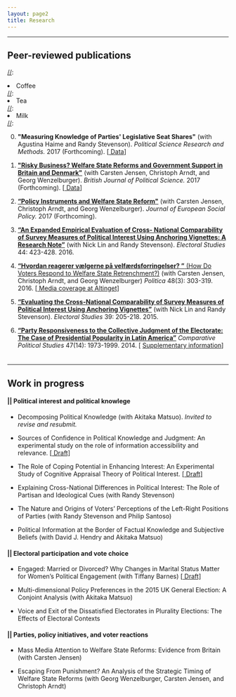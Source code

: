 ```yaml
---
layout: page2
title: Research
---
```

<style>
p.small {
    line-height: 0.5;
}
</style>

***
## Peer-reviewed publications

[//]:<ol reversed>
[//]:  <li>Coffee</li>
[//]:  <li>Tea</li>
[//]:  <li>Milk</li>
[//]:</ol>

0. **"Measuring Knowledge of Parties' Legislative Seat Shares"** (with Agustina Haime and Randy Stevenson). *Political Science Research and Methods.* 2017 (Forthcoming). [[<i class="fa fa-link" aria-hidden="true"></i> Data](http://dx.doi.org/10.7910/DVN/NQ32VR)]

0. [**"Risky Business? Welfare State Reforms and Government Support in Britain and Denmark"**](https://doi.org/10.1017/S0007123417000382) (with Carsten Jensen, Christoph Arndt, and Georg Wenzelburger). <em>British Journal of Political Science.</em> 2017 (Forthcoming). [[<i class="fa fa-link" aria-hidden="true"></i> Data](http://dx.doi.org/10.7910/DVN/FDY0ZN)]

0. [**“Policy Instruments and Welfare State Reform"**](http://journals.sagepub.com/doi/full/10.1177/0958928717711974) (with Carsten Jensen, Christoph Arndt, and Georg Wenzelburger). *Journal of European Social Policy.* 2017 (Forthcoming).

0. [**“An Expanded Empirical Evaluation of Cross- National Comparability of Survey Measures of Political Interest Using Anchoring Vignettes: A Research Note”**](http://dx.doi.org/10.1016/j.electstud.2016.08.012) (with Nick Lin and Randy Stevenson). *Electoral Studies* 44: 423-428. 2016.

0. [**“Hvordan reagerer v&aelig;lgerne p&aring; velf&aelig;rdsforringelser? ”** (How Do Voters Respond to Welfare State Retrenchment?)](http://politica.dk/fileadmin/politica/Dokumenter/politica_48_3/politica_2016_3.pdf#page=43) (with Carsten Jensen, Christoph Arndt, and Georg Wenzelburger) *Politica* 48(3): 303-319. 2016. [[<i class="fa fa-link" aria-hidden="true"></i> Media coverage at Altinget]](http://www.altinget.dk/artikel/hvordan-reagerer-vaelgere-paa-velfaerdsreformer)

0. [**“Evaluating the Cross-National Comparability of Survey Measures of Political Interest Using Anchoring Vignettes”**](http://www.sciencedirect.com/science/article/pii/S0261379415000542) (with Nick Lin and Randy Stevenson). *Electoral Studies* 39: 205-218. 2015.

0. [**“Party Responsiveness to the Collective Judgment of the Electorate: The Case of Presidential Popularity in Latin America”**](http://journals.sagepub.com/doi/full/10.1177/0010414013520523) *Comparative Political Studies* 47(14): 1973-1999. 2014. [ [<i class="fa fa-file-pdf-o" aria-hidden="true"></i> Supplementary information](../files/CPS2014SI.pdf)]

[//]: <0. **"Party Policy Differentiation after DLP’s Entry in the Legislative Process"** (with Young-jae Jin) *Korean Journal of Legislative Studies* 22: 223-255. 2006. [In Korean]>

<p class="small">
<br>
</p>

***
## Work in progress

#### || Political interest and political knowlege 

* Decomposing Political Knowledge (with Akitaka Matsuo). *Invited to revise and resubmit.* 

* Sources of Confidence in Political Knowledge and Judgment: An experimental study on the role of information accessibility and relevance. [[<i class="fa fa-link" aria-hidden="true"></i> Draft]](../files/EPSA2017Lee.pdf) 

* The Role of Coping Potential in Enhancing Interest: An Experimental Study of Cognitive Appraisal Theory of Political Interest. [[<i class="fa fa-link" aria-hidden="true"></i> Draft]](../files/Interest2016Lee.pdf)

* Explaining Cross-National Differences in Political Interest: The Role of Partisan and Ideological Cues (with Randy Stevenson)

* The Nature and Origins of Voters’ Perceptions of the Left-Right Positions of Parties (with Randy Stevenson and Philip Santoso)

* Political Information at the Border of Factual Knowledge and Subjective Beliefs (with David J. Hendry and Akitaka Matsuo)



#### || Electoral participation and vote choice

* Engaged: Married or Divorced? Why Changes in Marital Status Matter for Women’s Political Engagement (with Tiffany Barnes) [[<i class="fa fa-link" aria-hidden="true"></i> Draft]](../files/ECPG2017.pdf)

* Multi-dimensional Policy Preferences in the 2015 UK General Election: A Conjoint Analysis (with Akitaka Matsuo) 

* Voice and Exit of the Dissatisfied Electorates in Plurality Elections: The Effects of Electoral Contexts


#### || Parties, policy initiatives, and voter reactions

+ Mass Media Attention to Welfare State Reforms: Evidence from Britain (with Carsten Jensen)

+ Escaping From Punishment? An Analysis of the Strategic Timing of Welfare State Reforms (with Georg Wenzelburger, Carsten Jensen, and Christoph Arndt)


